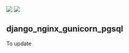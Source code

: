 [![](https://images.microbadger.com/badges/image/chaudric/django_nginx_gunicorn_pgsql.svg)](https://microbadger.com/images/chaudric/django_nginx_gunicorn_pgsql "Get your own image badge on microbadger.com") [![](https://images.microbadger.com/badges/version/chaudric/django_nginx_gunicorn_pgsql.svg)](https://microbadger.com/images/chaudric/django_nginx_gunicorn_pgsql "Get your own version badge on microbadger.com")

## django_nginx_gunicorn_pgsql

To update